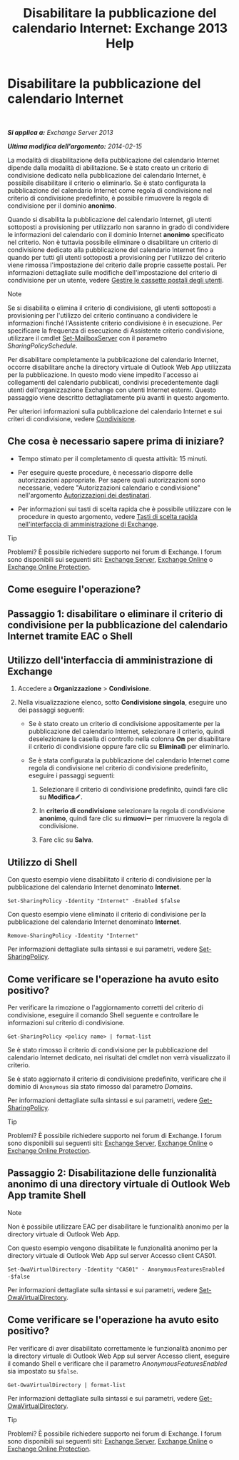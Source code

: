 ﻿---
title: 'Disabilitare la pubblicazione del calendario Internet: Exchange 2013 Help'
TOCTitle: Disabilitare la pubblicazione del calendario Internet
ms:assetid: f26dbf04-9dae-460f-a987-2ad3dfbc7b7e
ms:mtpsurl: https://technet.microsoft.com/it-it/library/JJ853047(v=EXCHG.150)
ms:contentKeyID: 50555711
ms.date: 05/22/2018
mtps_version: v=EXCHG.150
ms.translationtype: MT
---

# Disabilitare la pubblicazione del calendario Internet

 

_**Si applica a:** Exchange Server 2013_

_**Ultima modifica dell'argomento:** 2014-02-15_

La modalità di disabilitazione della pubblicazione del calendario Internet dipende dalla modalità di abilitazione. Se è stato creato un criterio di condivisione dedicato nella pubblicazione del calendario Internet, è possibile disabilitare il criterio o eliminarlo. Se è stato configurata la pubblicazione del calendario Internet come regola di condivisione nel criterio di condivisione predefinito, è possibile rimuovere la regola di condivisione per il dominio **anonimo**.

Quando si disabilita la pubblicazione del calendario Internet, gli utenti sottoposti a provisioning per utilizzarlo non saranno in grado di condividere le informazioni del calendario con il dominio Internet **anonimo** specificato nel criterio. Non è tuttavia possibile eliminare o disabilitare un criterio di condivisione dedicato alla pubblicazione del calendario Internet fino a quando per tutti gli utenti sottoposti a provisioning per l'utilizzo del criterio viene rimossa l'impostazione del criterio dalle proprie cassette postali. Per informazioni dettagliate sulle modifiche dell'impostazione del criterio di condivisione per un utente, vedere [Gestire le cassette postali degli utenti](manage-user-mailboxes-exchange-2013-help.md).


> [!NOTE]
> Se si disabilita o elimina il criterio di condivisione, gli utenti sottoposti a provisioning per l'utilizzo del criterio continuano a condividere le informazioni finché l'Assistente criterio condivisione è in esecuzione. Per specificare la frequenza di esecuzione di Assistente criterio condivisione, utilizzare il cmdlet <A href="https://technet.microsoft.com/it-it/library/aa998651(v=exchg.150)">Set-MailboxServer</A> con il parametro <EM>SharingPolicySchedule</EM>.



Per disabilitare completamente la pubblicazione del calendario Internet, occorre disabilitare anche la directory virtuale di Outlook Web App utilizzata per la pubblicazione. In questo modo viene impedito l'accesso ai collegamenti del calendario pubblicati, condivisi precedentemente dagli utenti dell'organizzazione Exchange con utenti Internet esterni. Questo passaggio viene descritto dettagliatamente più avanti in questo argomento.

Per ulteriori informazioni sulla pubblicazione del calendario Internet e sui criteri di condivisione, vedere [Condivisione](sharing-exchange-2013-help.md).

## Che cosa è necessario sapere prima di iniziare?

  - Tempo stimato per il completamento di questa attività: 15 minuti.

  - Per eseguire queste procedure, è necessario disporre delle autorizzazioni appropriate. Per sapere quali autorizzazioni sono necessarie, vedere "Autorizzazioni calendario e condivisione" nell'argomento [Autorizzazioni dei destinatari](recipients-permissions-exchange-2013-help.md).

  - Per informazioni sui tasti di scelta rapida che è possibile utilizzare con le procedure in questo argomento, vedere [Tasti di scelta rapida nell'interfaccia di amministrazione di Exchange](keyboard-shortcuts-in-the-exchange-admin-center-exchange-online-protection-help.md).


> [!TIP]
> Problemi? È possibile richiedere supporto nei forum di Exchange. I forum sono disponibili sui seguenti siti: <A href="https://go.microsoft.com/fwlink/p/?linkid=60612">Exchange Server</A>, <A href="https://go.microsoft.com/fwlink/p/?linkid=267542">Exchange Online</A> o <A href="https://go.microsoft.com/fwlink/p/?linkid=285351">Exchange Online Protection</A>.



## Come eseguire l'operazione?

## Passaggio 1: disabilitare o eliminare il criterio di condivisione per la pubblicazione del calendario Internet tramite EAC o Shell

## Utilizzo dell'interfaccia di amministrazione di Exchange

1.  Accedere a **Organizzazione** \> **Condivisione**.

2.  Nella visualizzazione elenco, sotto **Condivisione singola**, eseguire uno dei passaggi seguenti:
    
      - Se è stato creato un criterio di condivisione appositamente per la pubblicazione del calendario Internet, selezionare il criterio, quindi deselezionare la casella di controllo nella colonna **On** per disabilitare il criterio di condivisione oppure fare clic su **Elimina**![Icona Elimina](images/Dd979797.14f639f6-61e8-4418-bbfb-0db14de9d2f5(EXCHG.150).gif "Icona Elimina") per eliminarlo.
    
      - Se è stata configurata la pubblicazione del calendario Internet come regola di condivisione nel criterio di condivisione predefinito, eseguire i passaggi seguenti:
        
        1.  Selezionare il criterio di condivisione predefinito, quindi fare clic su **Modifica**![Icona Modifica](images/JJ218640.6f53ccb2-1f13-4c02-bea0-30690e6ea71d(EXCHG.150).gif "Icona Modifica").
        
        2.  In **criterio di condivisione** selezionare la regola di condivisione **anonimo**, quindi fare clic su **rimuovi**![Icona Rimuovi](images/JJ657492.479b6ced-8d64-4277-a725-f17fea202b28(EXCHG.150).gif "Icona Rimuovi") per rimuovere la regola di condivisione.
        
        3.  Fare clic su **Salva**.

## Utilizzo di Shell

Con questo esempio viene disabilitato il criterio di condivisione per la pubblicazione del calendario Internet denominato **Internet**.

    Set-SharingPolicy -Identity "Internet" -Enabled $false

Con questo esempio viene eliminato il criterio di condivisione per la pubblicazione del calendario Internet denominato **Internet**.

    Remove-SharingPolicy -Identity "Internet"

Per informazioni dettagliate sulla sintassi e sui parametri, vedere [Set-SharingPolicy](https://technet.microsoft.com/it-it/library/dd297931\(v=exchg.150\)).

## Come verificare se l'operazione ha avuto esito positivo?

Per verificare la rimozione o l'aggiornamento corretti del criterio di condivisione, eseguire il comando Shell seguente e controllare le informazioni sul criterio di condivisione.

    Get-SharingPolicy <policy name> | format-list

Se è stato rimosso il criterio di condivisione per la pubblicazione del calendario Internet dedicato, nei risultati del cmdlet non verrà visualizzato il criterio.

Se è stato aggiornato il criterio di condivisione predefinito, verificare che il dominio di `Anonymous` sia stato rimosso dal parametro *Domains*.

Per informazioni dettagliate sulla sintassi e sui parametri, vedere [Get-SharingPolicy](https://technet.microsoft.com/it-it/library/dd335081\(v=exchg.150\)).


> [!TIP]
> Problemi? È possibile richiedere supporto nei forum di Exchange. I forum sono disponibili sui seguenti siti: <A href="https://go.microsoft.com/fwlink/p/?linkid=60612">Exchange Server</A>, <A href="https://go.microsoft.com/fwlink/p/?linkid=267542">Exchange Online</A> o <A href="https://go.microsoft.com/fwlink/p/?linkid=285351">Exchange Online Protection</A>.



## Passaggio 2: Disabilitazione delle funzionalità anonimo di una directory virtuale di Outlook Web App tramite Shell


> [!NOTE]
> Non è possibile utilizzare EAC per disabilitare le funzionalità anonimo per la directory virtuale di Outlook Web App.



Con questo esempio vengono disabilitate le funzionalità anonimo per la directory virtuale di Outlook Web App sul server Accesso client CAS01.

    Set-OwaVirtualDirectory -Identity "CAS01" - AnonymousFeaturesEnabled -$false

Per informazioni dettagliate sulla sintassi e sui parametri, vedere [Set-OwaVirtualDirectory](https://technet.microsoft.com/it-it/library/bb123515\(v=exchg.150\)).

## Come verificare se l'operazione ha avuto esito positivo?

Per verificare di aver disabilitato correttamente le funzionalità anonimo per la directory virtuale di Outlook Web App sul server Accesso client, eseguire il comando Shell e verificare che il parametro *AnonymousFeaturesEnabled* sia impostato su `$false`.

    Get-OwaVirtualDirectory | format-list

Per informazioni dettagliate sulla sintassi e sui parametri, vedere [Get-OwaVirtualDirectory](https://technet.microsoft.com/it-it/library/aa998588\(v=exchg.150\)).


> [!TIP]
> Problemi? È possibile richiedere supporto nei forum di Exchange. I forum sono disponibili sui seguenti siti: <A href="https://go.microsoft.com/fwlink/p/?linkid=60612">Exchange Server</A>, <A href="https://go.microsoft.com/fwlink/p/?linkid=267542">Exchange Online</A> o <A href="https://go.microsoft.com/fwlink/p/?linkid=285351">Exchange Online Protection</A>.



